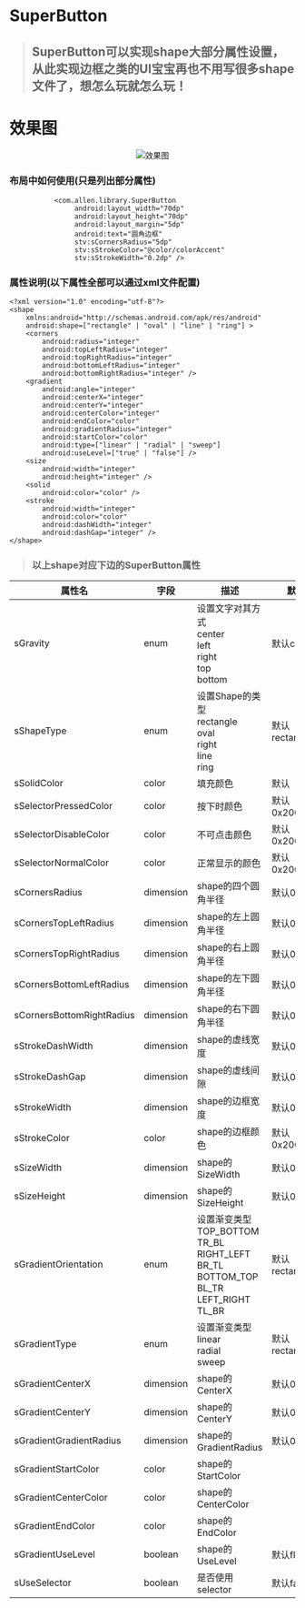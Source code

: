 # SuperButton

> ## SuperButton可以实现shape大部分属性设置，从此实现边框之类的UI宝宝再也不用写很多shape文件了，想怎么玩就怎么玩！

# 效果图
<div  align="center">    
<img src="http://osnoex6vf.bkt.clouddn.com/SuperButton.png" alt="效果图" align=center /></div>
</div>


### 布局中如何使用(只是列出部分属性)
```
           <com.allen.library.SuperButton
                android:layout_width="70dp"
                android:layout_height="70dp"
                android:layout_margin="5dp"
                android:text="圆角边框"
                stv:sCornersRadius="5dp"
                stv:sStrokeColor="@color/colorAccent"
                stv:sStrokeWidth="0.2dp" />
```

### 属性说明(以下属性全部可以通过xml文件配置)

```
<?xml version="1.0" encoding="utf-8"?>
<shape
    xmlns:android="http://schemas.android.com/apk/res/android"
    android:shape=["rectangle" | "oval" | "line" | "ring"] >
    <corners
        android:radius="integer"
        android:topLeftRadius="integer"
        android:topRightRadius="integer"
        android:bottomLeftRadius="integer"
        android:bottomRightRadius="integer" />
    <gradient
        android:angle="integer"
        android:centerX="integer"
        android:centerY="integer"
        android:centerColor="integer"
        android:endColor="color"
        android:gradientRadius="integer"
        android:startColor="color"
        android:type=["linear" | "radial" | "sweep"]
        android:useLevel=["true" | "false"] />
    <size
        android:width="integer"
        android:height="integer" />
    <solid
        android:color="color" />
    <stroke
        android:width="integer"
        android:color="color"
        android:dashWidth="integer"
        android:dashGap="integer" />
</shape>
```

> ### 以上shape对应下边的SuperButton属性

属性名 | 字段 | 描述 | 默认值
----|------|----| ----
sGravity | enum  | 设置文字对其方式<br>center<br>left<br>right<br>top<br>bottom | 默认center
sShapeType | enum  | 设置Shape的类型<br>rectangle<br>oval<br>right<br>line<br>ring | 默认rectangle
sSolidColor | color  | 填充颜色 | 默认
sSelectorPressedColor | color  | 按下时颜色 | 默认0x20000000
sSelectorDisableColor | color  | 不可点击颜色 | 默认0x20000000
sSelectorNormalColor | color  | 正常显示的颜色 | 默认0x20000000
sCornersRadius | dimension  | shape的四个圆角半径 | 默认0dp
sCornersTopLeftRadius | dimension  | shape的左上圆角半径 | 默认0dp
sCornersTopRightRadius | dimension  | shape的右上圆角半径 | 默认0dp
sCornersBottomLeftRadius | dimension  | shape的左下圆角半径 | 默认0dp
sCornersBottomRightRadius | dimension  | shape的右下圆角半径 | 默认0dp
sStrokeDashWidth | dimension  | shape的虚线宽度 | 默认0dp
sStrokeDashGap | dimension  | shape的虚线间隙 | 默认0dp
sStrokeWidth | dimension  | shape的边框宽度 | 默认0dp
sStrokeColor | color  | shape的边框颜色 | 默认0x20000000
sSizeWidth | dimension  | shape的SizeWidth | 默认0dp
sSizeHeight | dimension  | shape的SizeHeight | 默认0dp
sGradientOrientation | enum  | 设置渐变类型<br>TOP_BOTTOM<br>TR_BL<br>RIGHT_LEFT<br>BR_TL<br>BOTTOM_TOP<br>BL_TR<br>LEFT_RIGHT<br>TL_BR | 默认rectangle
sGradientType | enum  | 设置渐变类型<br>linear<br>radial<br>sweep | 默认rectangle
sGradientCenterX | dimension  | shape的CenterX | 默认0dp
sGradientCenterY | dimension  | shape的CenterY | 默认0dp
sGradientGradientRadius | dimension  | shape的GradientRadius | 默认0dp
sGradientStartColor | color  | shape的StartColor |
sGradientCenterColor | color  | shape的CenterColor |
sGradientEndColor | color  | shape的EndColor |
sGradientUseLevel | boolean  | shape的UseLevel | 默认flase
sUseSelector | boolean  | 是否使用selector | 默认false

